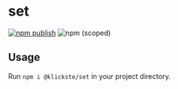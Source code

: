 # set

[![npm publish](https://github.com/klickste/set/actions/workflows/npm-publish.yml/badge.svg)](https://github.com/klickste/set/actions/workflows/npm-publish.yml)
![npm (scoped)](https://img.shields.io/npm/v/@klickste/set)

## Usage

Run `npm i @klickste/set` in your project directory.
